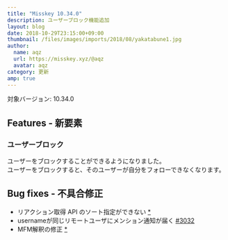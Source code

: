 ```yaml
---
title: "Misskey 10.34.0"
description: ユーザーブロック機能追加
layout: blog
date: 2018-10-29T23:15:00+09:00
thumbnail: /files/images/imports/2018/08/yakatabune1.jpg
author:
  name: aqz
  url: https://misskey.xyz/@aqz
  avatar: aqz
category: 更新
amp: true
---
```

対象バージョン: 10.34.0

## Features - 新要素
### ユーザーブロック
ユーザーをブロックすることができるようになりました。  
ユーザーをブロックすると、そのユーザーが自分をフォローできなくなります。

## Bug fixes - 不具合修正
- リアクション取得 API のソート指定ができない [*](https://github.com/syuilo/misskey/commit/e74c0df6c653f13c91cd0194df0ef6ba743d7bab)
- usernameが同じリモートユーザにメンション通知が届く  [#3032](https://github.com/syuilo/misskey/pull/3032)
- MFM解釈の修正 [*](https://github.com/syuilo/misskey/commit/4b145da04655344c27eda93d7a8c4270b14df1c1)